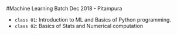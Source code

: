 #Machine Learning Batch Dec 2018 - Pitampura

- `class 01`: Introduction to ML and Basics of Python programming.
- `class 02`: Basics of Stats and Numerical computation

